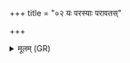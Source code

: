 +++
title = "०२ यः परस्याः परावतस्"

+++
<details><summary>मूलम् (GR)</summary>

यः परस्याः परावतस्  
तिरो विश्वाभिरोचते ।  
स नः पर्षद् अति द्विषः ॥
</details>